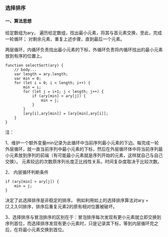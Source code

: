 ### **选择排序**
#### **一、算法思想**
给定数组为ary，
遍历给定数组，找出最小元素，将其与首元素交换，至此，完成一轮循环；
对剩余元素，重复上述步骤，直到最后一个元素。

两层循环，内循环负责找出最小元素的下标，外循环负责将内循环找出的最小元素放到有序的位置上。

    function selectSort(ary) {
        // body...
        var length = ary.length;
        var min = 0;
        for (let i = 0; i < length; i++) {
            min = i;
            for (let j = i+1; j < length; j++) {
                if (ary[min] > ary[j]) {
                    min = j;
                }
            }
            [ary[i],ary[min]] = [ary[min],ary[i]];
        }
    }
注：

1、维护一个额外变量min记录为此循环中当前序列最小元素的下边。每完成一轮外层循环，就一直当前序列中最小元素的下标，然后在外层循环体中将当前序列最小元素放到序列的前端（有可能最小元素就是序列开始的元素，这样就自己与自己交换）。
元素较远的次数原序列长度正比线性关系，时间复杂度取决于比较次数。

2、
内层循环判断条件

    if (ary[min] > ary[j]) {
        min = j;
    }
决定了此选择排序是非稳定的排序。
例如利用如上的选择排序算法对ary = [2,2,3,0]排序，排序后重复元素2的原有相对位置被破坏。

3、选择排序与冒泡排序的区别在于：冒泡排序每次发现有更小元素就立即交换到序列首位，而选择排序发现有更小元素时，只是记录其下标，等到内层循环完之后，在将最小元素交换到首位。

